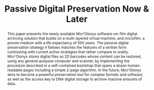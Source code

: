 ---
abstract: This paper presents the newly available Micr’Olonys software-on-film digital
  archiving solution that builds on a multi-layered virtual machine, and microfilm,
  a proven medium with a life expectancy of 500 years. The passive digital preservation
  strategy it follows matches the features of a written form contrasting with current
  active strategies that rather compare to orality. Micr’Olonys stores digital files
  as 2D barcodes whose content can be restored, using any general-purpose computer
  and scanner, by implementing the procedure described in a self-contained bootstrap
  that spans a dozen human-readable pages including a simple 2-page algorithm. In
  the future, Micr’Olonys aims to become a powerful preservation tool for complex
  formats and software, as well as the access key to DNA digital storage to archive
  massive amounts of data.
creators:
- Joguin, Vincent
date: null
document_url: https://services.phaidra.univie.ac.at/api/object/o:1081750/download
grand_parent: iPRES
institutions: []
keywords: []
landing_page_url: https://phaidra.univie.ac.at/o:1081750
language: eng
layout: publication
license: CC BY 4.0 International
notes_url: null
parent: iPRES 2019
publication_type: paper
size: 232262
slides_url: null
source_name: iPRES
title: 'Passive Digital Preservation Now & Later '
year: 2019
---